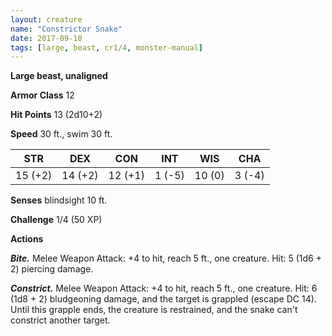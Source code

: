 ```yaml
---
layout: creature
name: "Constrictor Snake"
date: 2017-09-10
tags: [large, beast, cr1/4, monster-manual]
---
```


**Large beast, unaligned**

**Armor Class** 12

**Hit Points** 13 (2d10+2)

**Speed** 30 ft., swim 30 ft.

|   STR   |   DEX   |   CON   |   INT   |   WIS   |   CHA   |
|:-----:|:-----:|:-----:|:-----:|:-----:|:-----:|
| 15 (+2) | 14 (+2) | 12 (+1) | 1 (-5) | 10 (0) | 3 (-4) |

**Senses** blindsight 10 ft.

**Challenge** 1/4 (50 XP)

**Actions**

***Bite.*** Melee Weapon Attack: +4 to hit, reach 5 ft., one creature. Hit: 5 (1d6 + 2) piercing damage.

***Constrict.*** Melee Weapon Attack: +4 to hit, reach 5 ft., one creature. Hit: 6 (1d8 + 2) bludgeoning damage, and the target is grappled (escape DC 14). Until this grapple ends, the creature is restrained, and the snake can't constrict another target.

